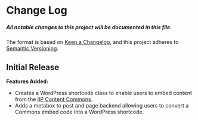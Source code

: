# Change Log
##### All notable changes to this project will be documented in this file.

The format is based on [Keep a Changelog](https://keepachangelog.com/en/1.0.0/),
and this project adheres to [Semantic Versioning](https://semver.org/spec/v2.0.0.html).

## Initial Release

**Features Added:**

- Creates a WordPress shortcode class to enable users to embed content from the [IIP Content Commons](https://commons.america.gov/).
- Adds a metabox to post and page backend allowing users to convert a Commons embed code into a WordPress shortcode.